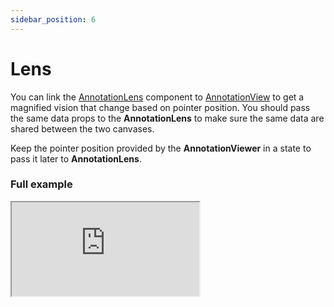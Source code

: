 ```yaml
---
sidebar_position: 6
---
```


# Lens

You can link the [AnnotationLens](/docs/API/annotation-lens-api) component to [AnnotationView](/docs/API/annotation-viewer-api) to get a magnified vision that change based on pointer position.
You should pass the same data props to the **AnnotationLens** to make sure the same data are shared between the two canvases.

Keep the pointer position provided by the **AnnotationViewer** in a state to pass it later to **AnnotationLens**.

### Full example

<iframe 
style={{
    width:"100%", height:"80vh", border:0, borderRadius: 4, overflow:"hidden" }}
 src="https://codesandbox.io/embed/vue-mindee-js-lens-example-1c5nb?fontsize=14&hidenavigation=1&theme=dark"  title="vue-mindee-js - Canvas + Basic form Example" allow="accelerometer, ambient-light-sensor, camera, encrypted-media, geolocation, gyroscope, hid, microphone, midi, payment, usb, vr, xr-spatial-tracking" sandbox="allow-forms allow-modals allow-popups allow-presentation allow-same-origin allow-scripts" ></iframe>

